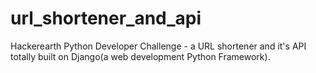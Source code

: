 # url_shortener_and_api
Hackerearth Python Developer Challenge - a URL shortener and it's API totally built on Django(a web development Python Framework).
